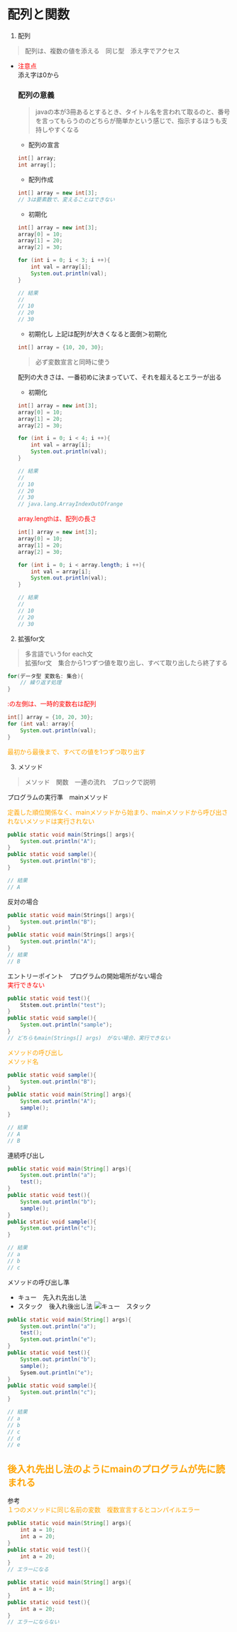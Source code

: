 # 配列と関数

1. 配列
> 配列は、複数の値を添える　同じ型　添え字でアクセス
- <font color="red">注意点</font>  
    添え字は0から

    ### 配列の意義
    > javaの本が3冊あるとするとき、タイトル名を言われて取るのと、番号を言ってもらうののどちらが簡単かという感じで、指示するほうも支持しやすくなる







    - 配列の宣言
    ```java
    int[] array;
    int array[];
    ```

    - 配列作成
    ```java
    int[] array = new int[3];
    // 3は要素数で、変えることはできない
    ```

    - 初期化
    ```java
    int[] array = new int[3];
    array[0] = 10;
    array[1] = 20;
    array[2] = 30;

    for (int i = 0; i < 3; i ++){
        int val = array[i];
        System.out.println(val);
    }

    // 結果
    // 
    // 10
    // 20
    // 30
    ```

    - 初期化し
    上記は配列が大きくなると面倒＞初期化
    ```java
    int[] array = {10, 20, 30};
    ```
    > 必ず変数宣言と同時に使う

    配列の大きさは、一番初めに決まっていて、それを超えるとエラーが出る
    - 初期化
    ```java
    int[] array = new int[3];
    array[0] = 10;
    array[1] = 20;
    array[2] = 30;

    for (int i = 0; i < 4; i ++){
        int val = array[i];
        System.out.println(val);
    }

    // 結果
    // 
    // 10
    // 20
    // 30
    // java.lang.ArrayIndexOutOfrange
    ```
    <font color="red">array.lengthは、配列の長さ</font>

    ```java
    int[] array = new int[3];
    array[0] = 10;
    array[1] = 20;
    array[2] = 30;

    for (int i = 0; i < array.length; i ++){
        int val = array[i];
        System.out.println(val);
    }

    // 結果
    // 
    // 10
    // 20
    // 30
    ``` 
2. 拡張for文
> 多言語でいうfor each文  
拡張for文　集合から1つずつ値を取り出し、すべて取り出したら終了する

```java
for(データ型 変数名: 集合){
    // 繰り返す処理
}
```
<font color="red">:の左側は、一時的変数右は配列</font>

```java
int[] array = {10, 20, 30};
for (int val: array){
    System.out.println(val);
}
```

<font color="orange">最初から最後まで、すべての値を1つずつ取り出す</font>

3. メソッド
> メソッド　関数　一連の流れ　ブロックで説明

プログラムの実行準　mainメソッド  

<font color="orange">定義した順位関係なく、mainメソッドから始まり、mainメソッドから呼び出されないメソッドは実行されない</font>

```java
public static void main(Strings[] args){
    System.out.println("A");
}
public static void sample(){
    System.out.println("B");
}

// 結果
// A
```
反対の場合
```java
public static void main(Strings[] args){
    System.out.println("B");
}
public static void main(Strings[] args){
    System.out.println("A");
}
// 結果
// B
```
エントリーポイント　プログラムの開始場所がない場合  
<font color="red">実行できない</font>

```java
public static void test(){
    Ststem.out.println("test");
}
public static void sample(){
    System.out.println("sample");
}
// どちらもmain(Strings[] args)　がない場合、実行できない
```
<font color="orange">メソッドの呼び出し  
メソッド名</font>

```java
public static void sample(){
    System.out.println("B");
}
public static void main(String[] args){
    System.out.println("A");
    sample();
}

// 結果
// A
// B
```
連続呼び出し

```java
public static void main(String[] args){
    System.out.println("a");
    test();
}
public static void test(){
    System.out.println("b");
    sample();
}
public static void sample(){
    System.out.println("c");
}

// 結果
// a
// b
// c
```

メソッドの呼び出し準
- キュー　先入れ先出し法
- スタック　後入れ後出し法
![キュー　スタック](images/kyusutakku.png)

```java
public static void main(String[] args){
    System.out.println("a");
    test();
    System.out.println("e");
}
public static void test(){
    System.out.println("b");
    sample();
    Sysem.out.println("e");
}
public static void sample(){
    System.out.println("c");
}

// 結果
// a
// b
// c
// d
// e
```
<font color="orange">後入れ先出し法のようにmainのプログラムが先に読まれる</font>
---
参考  
<font color="orange">１つのメソッドに同じ名前の変数　複数宣言するとコンパイルエラー</font>

```java
public static void main(String[] args){
    int a = 10;
    int a = 20;
}
public static void test(){
    int a = 20;
}
// エラーになる
```

```java
public static void main(String[] args){
    int a = 10;
}
public static void test(){
    int a = 20;
}
// エラーにならない
```
